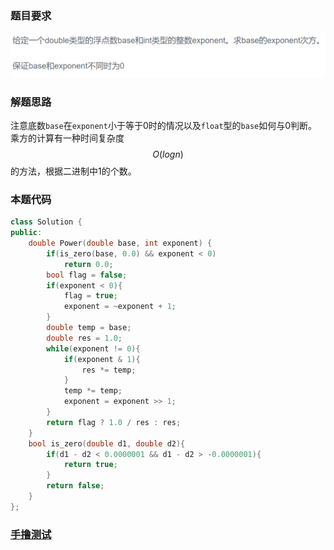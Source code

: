 ### 题目要求

![](pic/offer16.png)

### 解题思路

注意底数`base`在`exponent`小于等于0时的情况以及`float`型的`base`如何与0判断。乘方的计算有一种时间复杂度$$O(logn)$$的方法，根据二进制中1的个数。

### 本题代码

```c++
class Solution {
public:
    double Power(double base, int exponent) {
        if(is_zero(base, 0.0) && exponent < 0)
            return 0.0;
        bool flag = false;
        if(exponent < 0){
            flag = true;
            exponent = ~exponent + 1;
        }
        double temp = base;
        double res = 1.0;
        while(exponent != 0){
            if(exponent & 1){
                res *= temp;
            }
            temp *= temp;
            exponent = exponent >> 1;
        }
        return flag ? 1.0 / res : res;
    }
    bool is_zero(double d1, double d2){
        if(d1 - d2 < 0.0000001 && d1 - d2 > -0.0000001){
            return true;
        }
        return false;
    }
};
```

### [手撸测试](https://www.nowcoder.com/practice/1a834e5e3e1a4b7ba251417554e07c00?tpId=13&tqId=11165&tPage=1&rp=1&ru=/ta/coding-interviews&qru=/ta/coding-interviews/question-ranking)  

